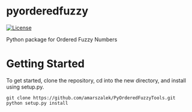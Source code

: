 pyorderedfuzzy
==============

[![License](https://img.shields.io/badge/license-MIT-blue.svg)](http://opensource.org/licenses/MIT)

Python package for Ordered Fuzzy Numbers

Getting Started
===============

To get started, clone the repository, cd into the new directory, and install using setup.py.

```
git clone https://github.com/amarszalek/PyOrderedFuzzyTools.git
python setup.py install
```